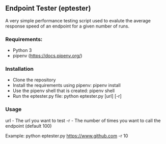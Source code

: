 ## Endpoint Tester (eptester)
A very simple performance testing script used to evalute the average response speed  of an endpoint for a given number of runs.

### Requirements:
- Python 3
- pipenv (https://docs.pipenv.org/)

### Installation
- Clone the repository
- Install the requirements using pipenv: pipenv install
- Use the pipenv shell that is created: pipenv shell
- Run the eptester.py file: python eptester.py [url] [-r]

### Usage
url - The url you want to test
-r - The number of times you want to call the endpoint (default 100)

Example:
python eptester.py https://www.github.com -r 10

